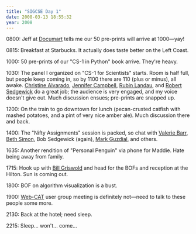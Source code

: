 ```yaml
---
title: "SIGCSE Day 1"
date: 2008-03-13 18:55:32
year: 2008
---
```

0800: Jeff at <a href="http://www.documart.com">Documart</a> tells me our 50 pre-prints will arrive at 1000—yay!

0815: Breakfast at Starbucks.  It actually does taste better on the Left Coast.

1000: 50 pre-prints of our "CS-1 in Python" book arrive. They're heavy.

1030: The panel I organized on "CS-1 for Scientists" starts. Room is half full, but people keep coming in, so by 1100 there are 110 (plus or minus), all awake.  <a href="http://www.cs.hmc.edu/~alvarado/">Christine Alvarado</a>, <a href="http://www.cs.utoronto.ca/~campbell/">Jennifer Campbell</a>, <a href="http://www.physics.orst.edu/~rubin/">Rubin Landau</a>, and <a href="http://www.cs.princeton.edu/~rs/">Robert Sedgewick</a> do a great job; the audience is very engaged, and my voice doesn't give out. Much discussion ensues; pre-prints are snapped up.

1200: On the train to go downtown for lunch (pecan-crusted catfish with mashed potatoes, and a pint of very nice amber ale).  Much discussion there and back.

1400: The "Nifty Assignments" session is packed, so chat with <a href="http://cs.union.edu/~barr/">Valerie Barr</a>, <a href="http://www.cs.ucsd.edu/~bsimon/">Beth Simon</a>, Bob Sedgewick (again), <a href="http://www.cc.gatech.edu/fac/mark.guzdial/">Mark Guzdial</a>, and others.

1635: Another rendition of "Personal Penguin" via phone for Maddie. Hate being away from family.

1715: Hook up with <a href="http://www.cs.ucsd.edu/~wgg/">Bill Griswold</a> and head for the BOFs and reception at the Hilton. Sun is coming out.

1800: BOF on algorithm visualization is a bust.

1900: <a href="http://web-cat.cs.vt.edu/">Web-CAT</a> user group meeting is definitely not—need to talk to these people some more.

2130: Back at the hotel; need sleep.

2215: Sleep… won't… come…
